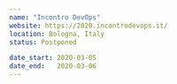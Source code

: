```yaml
---
name: "Incontro DevOps"
website: https://2020.incontrodevops.it/
location: Bologna, Italy
status: Postponed

date_start: 2020-03-05
date_end:   2020-03-06
---
```

